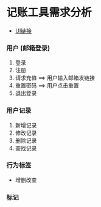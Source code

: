 # 记账工具需求分析
- [UI链接](https://www.figma.com/file/EsMyL1C8CuoSGLpa7pmvS5/%E6%97%BA%E8%B4%A2%E8%AE%B0%E8%B4%A6%EF%BC%88%E7%BD%91%E7%BB%9C%E7%89%88%EF%BC%89?node-id=0%3A1)


### 用户 (邮箱登录)
1. 登录
2. 注册
3. 请求充值 ==> 用户输入邮箱发链接
4. 重置密码 ==> 用户点击重置
5. 退出登录


### 用户记录
1. 新增记录
2. 修改记录
3. 删除记录
4. 查找记录

### 行为标签
- 增删改查

### 标记

